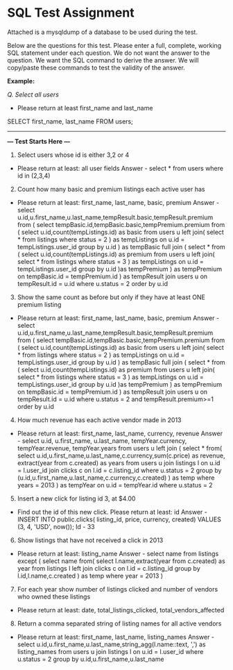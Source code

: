 # SQL Test Assignment

Attached is a mysqldump of a database to be used during the test.

Below are the questions for this test. Please enter a full, complete, working SQL statement under each question. We do not want the answer to the question. We want the SQL command to derive the answer. We will copy/paste these commands to test the validity of the answer.

**Example:**

_Q. Select all users_

- Please return at least first_name and last_name

SELECT first_name, last_name FROM users;


------

**— Test Starts Here —**

1. Select users whose id is either 3,2 or 4
- Please return at least: all user fields
Answer - 
select * from users where id in (2,3,4)

2. Count how many basic and premium listings each active user has
- Please return at least: first_name, last_name, basic, premium
Answer - 
select u.id,u.first_name,u.last_name,tempResult.basic,tempResult.premium from (
select tempBasic.id,tempBasic.basic,tempPremium.premium from (
select u.id,count(tempListings.id) as basic from users u left join(
select * from listings where status = 2
 ) as tempListings on u.id = tempListings.user_id
 group by u.id
) as tempBasic
full join (
select * from (
select u.id,count(tempListings.id) as premium from users u left join(
select * from listings where status = 3
 ) as tempListings on u.id = tempListings.user_id
 group by u.id
)as tempPremium 
) as tempPremium
on tempBasic.id = tempPremium.id
) as tempResult join users u on tempResult.id = u.id where u.status = 2
order by u.id

3. Show the same count as before but only if they have at least ONE premium listing
- Please return at least: first_name, last_name, basic, premium
Answer - 
select u.id,u.first_name,u.last_name,tempResult.basic,tempResult.premium from (
select tempBasic.id,tempBasic.basic,tempPremium.premium from (
select u.id,count(tempListings.id) as basic from users u left join(
select * from listings where status = 2
 ) as tempListings on u.id = tempListings.user_id
 group by u.id
) as tempBasic
full join (
select * from (
select u.id,count(tempListings.id) as premium from users u left join(
select * from listings where status = 3
 ) as tempListings on u.id = tempListings.user_id
 group by u.id
)as tempPremium 
) as tempPremium
on tempBasic.id = tempPremium.id
) as tempResult join users u on tempResult.id = u.id where u.status = 2 and tempResult.premium>=1
order by u.id 

4. How much revenue has each active vendor made in 2013
- Please return at least: first_name, last_name, currency, revenue
Answer - 
select u.id, u.first_name, u.last_name, tempYear.currency, tempYear.revenue, tempYear.years from users u left join (
 select * from(
select u.id,u.first_name,u.last_name,c.currency,sum(c.price) as revenue, extract(year from c.created) as years from users u join listings l on u.id = l.user_id join clicks c on l.id = c.listing_id where u.status = 2 group by (u.id,u.first_name,u.last_name,c.currency,c.created)
) as temp where years = 2013
) as tempYear on u.id = tempYear.id where u.status = 2

5. Insert a new click for listing id 3, at $4.00
- Find out the id of this new click. Please return at least: id
Answer - 
INSERT INTO public.clicks(
            listing_id, price, currency, created)
    VALUES (3, 4, 'USD', now());
Id - 33

6. Show listings that have not received a click in 2013
- Please return at least: listing_name
Answer - 
select name from listings except (
select name from(
select l.name,extract(year from c.created) as year from listings l left join clicks c on l.id = c.listing_id group by l.id,l.name,c.created
) as temp where year = 2013
)

7. For each year show number of listings clicked and number of vendors who owned these listings
- Please return at least: date, total_listings_clicked, total_vendors_affected


8. Return a comma separated string of listing names for all active vendors
- Please return at least: first_name, last_name, listing_names
Answer - 
select u.id,u.first_name,u.last_name,string_agg(l.name::text, ',') as listing_names from users u join 
listings l on u.id = l.user_id
where u.status = 2
group by u.id,u.first_name,u.last_name